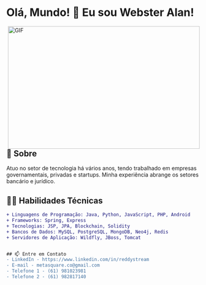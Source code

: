 # Olá, Mundo! 👋 Eu sou Webster Alan!

<img align="right" alt="GIF" src="https://media.giphy.com/media/SWoSkN6DxTszqIKEqv/giphy.gif" width="500" height="320" />

## 🧐 Sobre
Atuo no setor de tecnologia há vários anos, tendo trabalhado em empresas governamentais, privadas e startups. Minha experiência abrange os setores bancário e jurídico.

## 👨‍💻 Habilidades Técnicas
```diff
+ Linguagens de Programação: Java, Python, JavaScript, PHP, Android
+ Frameworks: Spring, Express
+ Tecnologias: JSP, JPA, Blockchain, Solidity
+ Bancos de Dados: MySQL, PostgreSQL, MongoDB, Neo4j, Redis
+ Servidores de Aplicação: Wildfly, JBoss, Tomcat


## 📫 Entre em Contato
- LinkedIn - https://www.linkedin.com/in/reddystream
- E-mail - metasquare.co@gmail.com
- Telefone 1 - (61) 981023981
- Telefone 2 - (61) 982817140
